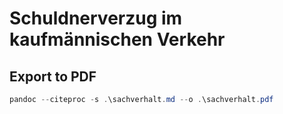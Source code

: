 # Schuldnerverzug im kaufmännischen Verkehr

## Export to PDF

```powershell
pandoc --citeproc -s .\sachverhalt.md --o .\sachverhalt.pdf
```